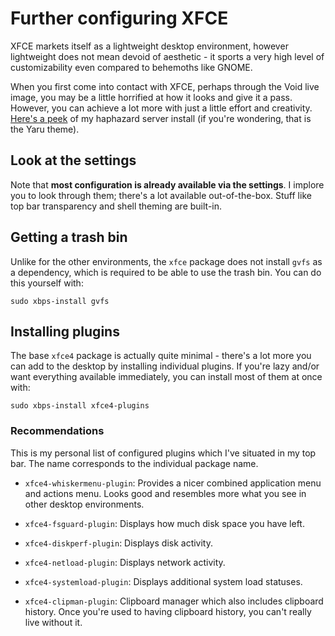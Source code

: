 # Further configuring XFCE

XFCE markets itself as a lightweight desktop environment, however lightweight does not mean devoid of aesthetic - it sports a very high level of customizability even compared to behemoths like GNOME.

When you first come into contact with XFCE, perhaps through the Void live image, you may be a little horrified at how it looks and give it a pass. However, you can achieve a lot more with just a little effort and creativity. [Here's a peek](../Screenshots/xfce.png) of my haphazard server install (if you're wondering, that is the Yaru theme).

## Look at the settings

Note that **most configuration is already available via the settings**. I implore you to look through them; there's a lot available out-of-the-box. Stuff like top bar transparency and shell theming are built-in.

## Getting a trash bin

Unlike for the other environments, the `xfce` package does not install `gvfs` as a dependency, which is required to be able to use the trash bin. You can do this yourself with:

```Shell
sudo xbps-install gvfs
```

## Installing plugins

The base `xfce4` package is actually quite minimal - there's a lot more you can add to the desktop by installing individual plugins. If you're lazy and/or want everything available immediately, you can install most of them at once with:

```Shell
sudo xbps-install xfce4-plugins
```

### Recommendations

This is my personal list of configured plugins which I've situated in my top bar. The name corresponds to the individual package name.

- `xfce4-whiskermenu-plugin`: Provides a nicer combined application menu and actions menu. Looks good and resembles more what you see in other desktop environments.

- `xfce4-fsguard-plugin`: Displays how much disk space you have left.

- `xfce4-diskperf-plugin`: Displays disk activity.

- `xfce4-netload-plugin`: Displays network activity.

- `xfce4-systemload-plugin`: Displays additional system load statuses.

- `xfce4-clipman-plugin`: Clipboard manager which also includes clipboard history. Once you're used to having clipboard history, you can't really live without it.
